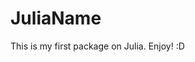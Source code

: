 # JuliaName

This is my first package on Julia. Enjoy! :D

<!---

[![Coverage Status](https://coveralls.io/repos/github/fratava/JuliaName.jl/badge.svg?branch=master)](https://coveralls.io/github/fratava/JuliaName.jl?branch=master)

This is an example Julia repository. It was generated using:

```julia
# Pkg.add("PkgDev")
using PkgDev
PkgDev.generate("ExamplePackage","MIT")
```

Please check out the source code for details. In the `/src` directory, the general
structure of a Julia package is outlined. Tips and suggestions are given so that
way the library can be both generic and performant. In the `/test` directory,
a scalable testing structure is shown. The `REQUIRE` file shows how to setup
a package dependency. The `/docs` folder was generated using

```julia
# Pkg.add("Documenter")
using Documenter
Documenter.generate("ExamplePackage")
```

Continuous integration (CI) testing will run your test suite every time code is changed.
It will also build a new version of your docs. Setting up CI is mandatory for
any registered Julia package. For information on getting CI setup, see

http://www.stochasticlifestyle.com/finalizing-julia-package-documentation-testing-coverage-publishing/

You should setup both Travis and AppVeyor. Travis is for Linux and Mac, while
AppVeyor is for Windows. This will ensure that your package installs and runs
and the most popular OSs.

## Installing this Package

Since this package is not registered, you must install it by cloning. To add this package, use:

```julia
Pkg.clone("https://github.com/ChrisRackauckas/ExamplePackage.jl")
```

## Performance

For general tips for getting good performance, check out the following post:

http://www.stochasticlifestyle.com/7-julia-gotchas-handle/

## Where to Get Help

There are many places to get help from the Julia community. I would like to highlight what I think are the most helpful. In many cases a quick chat can answer a lot of questions. The JuliaLang Gitter channel (linked with the IRC #julia freenode channel) is a great resource for asking general Julia questions:

https://gitter.im/JuliaLang/julia

The Julia Discourse is a forum of Julia users for general questions, with subtopics for questions on more specific topics such as machine learning and numerics.

https://discourse.julialang.org/

Lastly, you can also post to StackOverflow using the tag julia-lang.

-->

